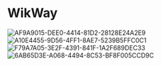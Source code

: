 # WikWay
![AF9A9015-DEE0-4414-81D2-28128E24A2E9](https://user-images.githubusercontent.com/39187339/127770892-e071cd9a-b069-4d7f-952b-b67208e1139a.jpeg)
![A10E4455-9D56-4FF1-8AE7-5239B5FFC0C1](https://user-images.githubusercontent.com/39187339/127770893-24e86362-ea28-48cc-a025-dd6c539e5e80.jpeg)
![F79A7A05-3E2F-4391-841F-1A2F689DEC33](https://user-images.githubusercontent.com/39187339/127770896-dcb5ac3f-8ff3-4907-a137-9c0b3556184c.jpeg)
![6AB65D3E-A068-4494-8C53-BF8F005CCD9C](https://user-images.githubusercontent.com/39187339/127770898-8c7456fb-51d9-4d65-a320-c20ee5f25242.jpeg)
